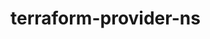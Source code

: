 # terraform-provider-ns

<!-- No SDK Installation -->
<!-- No SDK Example Usage -->
<!-- No SDK Available Operations -->


<!-- Start Dev Containers -->

<!-- End Dev Containers -->

<!-- Placeholder for Future Speakeasy SDK Sections -->
